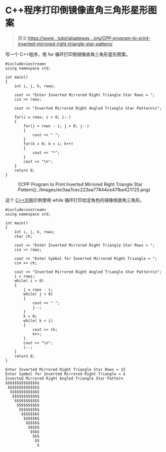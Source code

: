 # C++程序打印倒镜像直角三角形星形图案

> 原文:[https://www . tutorialgateway . org/CPP-program-to-print-inverted-mirrored-right-triangle-star-pattern/](https://www.tutorialgateway.org/cpp-program-to-print-inverted-mirrored-right-triangle-star-pattern/)

写一个 C++程序，用 for 循环打印倒镜像直角三角形星形图案。

```
#include<iostream>
using namespace std;

int main()
{
	int i, j, k, rows;

    cout << "Enter Inverted Mirrored Right Triangle Star Rows = ";
    cin >> rows;

    cout << "Inverted Mirrored Right Angled Triangle Star Pattern\n"; 

    for(i = rows; i > 0; i--)
    {
    	for(j = rows - i; j > 0; j--)
		{
            cout << " ";
        }
        for(k = 0; k < i; k++)
		{
            cout << "*";
        }
        cout << "\n";
    }		
 	return 0;
}
```

<figure class="wp-block-image size-large">![CPP Program to Print Inverted Mirrored Right Triangle Star Pattern](../Images/ec0aa7cec223ea77844ce47fbe421725.png)</figure>

这个 [C++示例](https://www.tutorialgateway.org/cpp-programs/)示例使用 while 循环打印给定角色的镜像倒直角三角形。

```
#include<iostream>
using namespace std;

int main()
{
	int i, j, k, rows;
    char ch;

    cout << "Enter Inverted Mirrored Right Triangle Star Rows = ";
    cin >> rows;

    cout << "Enter Symbol for Inverted Mirrored Right Triangle = ";
    cin >> ch;

    cout << "Inverted Mirrored Right Angled Triangle Star Pattern\n"; 
    i = rows;
    while( i > 0)
    {
        j = rows - i;
    	while( j > 0)
		{
            cout << " ";
            j--;
        }
        k = 0;
        while( k < i)
		{
            cout << ch;
            k++;
        }
        cout << "\n";
        i--;
    }		
 	return 0;
}
```

```
Enter Inverted Mirrored Right Triangle Star Rows = 15
Enter Symbol for Inverted Mirrored Right Triangle = $
Inverted Mirrored Right Angled Triangle Star Pattern
$$$$$$$$$$$$$$$
 $$$$$$$$$$$$$$
  $$$$$$$$$$$$$
   $$$$$$$$$$$$
    $$$$$$$$$$$
     $$$$$$$$$$
      $$$$$$$$$
       $$$$$$$$
        $$$$$$$
         $$$$$$
          $$$$$
           $$$$
            $$$
             $$
              $
```